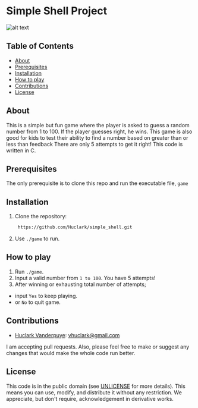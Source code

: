 # Simple Shell Project
![alt text](https://content.instructables.com/FKF/3M2G/K1NVASKL/FKF3M2GK1NVASKL.jpg?auto=webp&frame=1&fit=bounds&md=f603152d3711f5092071d170620548c6)

## Table of Contents
- [About](#about)
- [Prerequisites](#prerequisites)
- [Installation](#installation)
- [How to play](#Howtoplay)
- [Contributions](#contributions)
- [License](#license)

## About
This is a simple but fun game where the player is asked to guess a random number from 1 to 100. If the player guesses right, he wins. This game is also good for kids to test their ability to find a number based on greater than or less than feedback
There are only 5 attempts to get it right! This code is written in C.

## Prerequisites
The only prerequisite is to clone this repo and run the executable file, `game`

## Installation
1. Clone the repository:

   ```bash
	https://github.com/Huclark/simple_shell.git

2. Use `./game` to run.


## How to play
1. Run `./game`.
2. Input a valid number from `1 to 100`. You have 5 attempts!
3. After winning or exhausting total number of attempts;
- input `Yes` to keep playing.
- or `No` to quit game.

## Contributions
  - [Huclark Vanderpuye](https://github.com/Huclark): vhuclark@gmail.com

I am accepting pull requests. Also, please feel free to make or suggest any changes that would make the whole code run better.

## License
This code is in the public domain (see [UNLICENSE](UNLICENSE) for more details). This means you can use, modify, and distribute it without any restriction. We appreciate, but don't require, acknowledgement in derivative works.